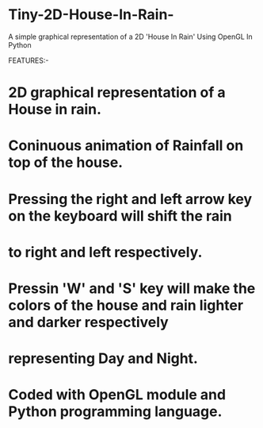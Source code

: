 # Tiny-2D-House-In-Rain-
A simple graphical representation of a 2D 'House In Rain' Using OpenGL In Python

FEATURES:-

# 2D graphical representation of a House in rain.

# Coninuous animation of Rainfall on top of the house.

# Pressing the right and left arrow key on the keyboard will shift the rain
  # to right and left respectively.
  
# Pressin 'W' and 'S' key will make the colors of the house and rain lighter and darker respectively
# representing Day and Night.

# Coded with OpenGL module and Python programming language.
